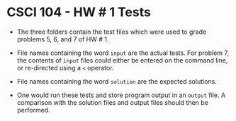 # CSCI 104 - HW # 1 Tests

 - The three folders contain the test files which were used to grade problems 5, 6, and 7 of HW # 1.

 - File names containing the word `input` are the actual tests. For problem 7, the contents of `input` files could either be entered on the command line, or re-directed using a `<` operator.

 - File names containing the word `solution` are the expected solutions.

 - One would run these tests and store program output in an `output` file. A comparison with the solution files and output files should then be performed.
